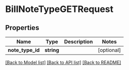 # BillNoteTypeGETRequest

## Properties
Name | Type | Description | Notes
------------ | ------------- | ------------- | -------------
**note_type_id** | **string** |  | [optional] 

[[Back to Model list]](../README.md#documentation-for-models) [[Back to API list]](../README.md#documentation-for-api-endpoints) [[Back to README]](../README.md)


